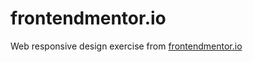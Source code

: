 # frontendmentor.io

Web responsive design exercise from [frontendmentor.io](https://www.frontendmentor.io)
